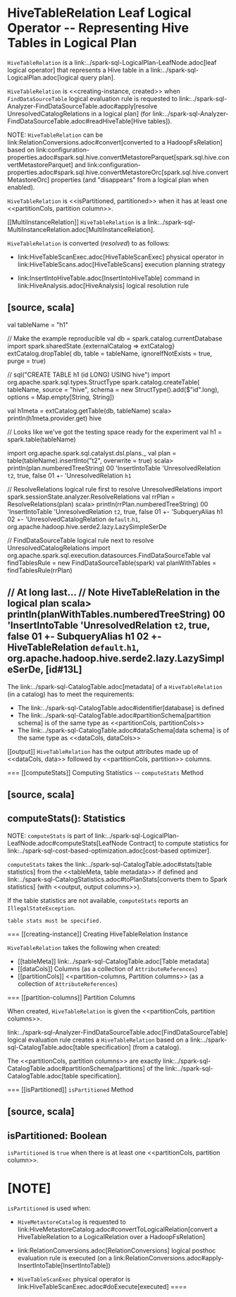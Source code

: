 # HiveTableRelation Leaf Logical Operator -- Representing Hive Tables in Logical Plan

`HiveTableRelation` is a link:../spark-sql-LogicalPlan-LeafNode.adoc[leaf logical operator] that represents a Hive table in a link:../spark-sql-LogicalPlan.adoc[logical query plan].

`HiveTableRelation` is <<creating-instance, created>> when `FindDataSourceTable` logical evaluation rule is requested to link:../spark-sql-Analyzer-FindDataSourceTable.adoc#apply[resolve UnresolvedCatalogRelations in a logical plan] (for link:../spark-sql-Analyzer-FindDataSourceTable.adoc#readHiveTable[Hive tables]).

NOTE: `HiveTableRelation` can be link:RelationConversions.adoc#convert[converted to a HadoopFsRelation] based on link:configuration-properties.adoc#spark.sql.hive.convertMetastoreParquet[spark.sql.hive.convertMetastoreParquet] and link:configuration-properties.adoc#spark.sql.hive.convertMetastoreOrc[spark.sql.hive.convertMetastoreOrc] properties (and "disappears" from a logical plan when enabled).

`HiveTableRelation` is <<isPartitioned, partitioned>> when it has at least one <<partitionCols, partition column>>.

[[MultiInstanceRelation]]
`HiveTableRelation` is a link:../spark-sql-MultiInstanceRelation.adoc[MultiInstanceRelation].

`HiveTableRelation` is converted (_resolved_) to as follows:

* link:HiveTableScanExec.adoc[HiveTableScanExec] physical operator in link:HiveTableScans.adoc[HiveTableScans] execution planning strategy

* link:InsertIntoHiveTable.adoc[InsertIntoHiveTable] command in link:HiveAnalysis.adoc[HiveAnalysis] logical resolution rule

[source, scala]
----
val tableName = "h1"

// Make the example reproducible
val db = spark.catalog.currentDatabase
import spark.sharedState.{externalCatalog => extCatalog}
extCatalog.dropTable(
  db, table = tableName, ignoreIfNotExists = true, purge = true)

// sql("CREATE TABLE h1 (id LONG) USING hive")
import org.apache.spark.sql.types.StructType
spark.catalog.createTable(
  tableName,
  source = "hive",
  schema = new StructType().add($"id".long),
  options = Map.empty[String, String])

val h1meta = extCatalog.getTable(db, tableName)
scala> println(h1meta.provider.get)
hive

// Looks like we've got the testing space ready for the experiment
val h1 = spark.table(tableName)

import org.apache.spark.sql.catalyst.dsl.plans._
val plan = table(tableName).insertInto("t2", overwrite = true)
scala> println(plan.numberedTreeString)
00 'InsertIntoTable 'UnresolvedRelation `t2`, true, false
01 +- 'UnresolvedRelation `h1`

// ResolveRelations logical rule first to resolve UnresolvedRelations
import spark.sessionState.analyzer.ResolveRelations
val rrPlan = ResolveRelations(plan)
scala> println(rrPlan.numberedTreeString)
00 'InsertIntoTable 'UnresolvedRelation `t2`, true, false
01 +- 'SubqueryAlias h1
02    +- 'UnresolvedCatalogRelation `default`.`h1`, org.apache.hadoop.hive.serde2.lazy.LazySimpleSerDe

// FindDataSourceTable logical rule next to resolve UnresolvedCatalogRelations
import org.apache.spark.sql.execution.datasources.FindDataSourceTable
val findTablesRule = new FindDataSourceTable(spark)
val planWithTables = findTablesRule(rrPlan)

// At long last...
// Note HiveTableRelation in the logical plan
scala> println(planWithTables.numberedTreeString)
00 'InsertIntoTable 'UnresolvedRelation `t2`, true, false
01 +- SubqueryAlias h1
02    +- HiveTableRelation `default`.`h1`, org.apache.hadoop.hive.serde2.lazy.LazySimpleSerDe, [id#13L]
----

The link:../spark-sql-CatalogTable.adoc[metadata] of a `HiveTableRelation` (in a catalog) has to meet the requirements:

* The link:../spark-sql-CatalogTable.adoc#identifier[database] is defined
* The link:../spark-sql-CatalogTable.adoc#partitionSchema[partition schema] is of the same type as <<partitionCols, partitionCols>>
* The link:../spark-sql-CatalogTable.adoc#dataSchema[data schema] is of the same type as <<dataCols, dataCols>>

[[output]]
`HiveTableRelation` has the output attributes made up of <<dataCols, data>> followed by <<partitionCols, partition>> columns.

=== [[computeStats]] Computing Statistics -- `computeStats` Method

[source, scala]
----
computeStats(): Statistics
----

NOTE: `computeStats` is part of link:../spark-sql-LogicalPlan-LeafNode.adoc#computeStats[LeafNode Contract] to compute statistics for link:../spark-sql-cost-based-optimization.adoc[cost-based optimizer].

`computeStats` takes the link:../spark-sql-CatalogTable.adoc#stats[table statistics] from the <<tableMeta, table metadata>> if defined and link:../spark-sql-CatalogStatistics.adoc#toPlanStats[converts them to Spark statistics] (with <<output, output columns>>).

If the table statistics are not available, `computeStats` reports an `IllegalStateException`.

```
table stats must be specified.
```

=== [[creating-instance]] Creating HiveTableRelation Instance

`HiveTableRelation` takes the following when created:

* [[tableMeta]] link:../spark-sql-CatalogTable.adoc[Table metadata]
* [[dataCols]] Columns (as a collection of `AttributeReferences`)
* [[partitionCols]] <<partition-columns, Partition columns>> (as a collection of `AttributeReferences`)

=== [[partition-columns]] Partition Columns

When created, `HiveTableRelation` is given the <<partitionCols, partition columns>>.

link:../spark-sql-Analyzer-FindDataSourceTable.adoc[FindDataSourceTable] logical evaluation rule creates a `HiveTableRelation` based on a link:../spark-sql-CatalogTable.adoc[table specification] (from a catalog).

The <<partitionCols, partition columns>> are exactly link:../spark-sql-CatalogTable.adoc#partitionSchema[partitions] of the link:../spark-sql-CatalogTable.adoc[table specification].

=== [[isPartitioned]] `isPartitioned` Method

[source, scala]
----
isPartitioned: Boolean
----

`isPartitioned` is `true` when there is at least one <<partitionCols, partition column>>.

[NOTE]
====
`isPartitioned` is used when:

* `HiveMetastoreCatalog` is requested to link:HiveMetastoreCatalog.adoc#convertToLogicalRelation[convert a HiveTableRelation to a LogicalRelation over a HadoopFsRelation]

* link:RelationConversions.adoc[RelationConversions] logical posthoc evaluation rule is executed (on a link:RelationConversions.adoc#apply-InsertIntoTable[InsertIntoTable])

* `HiveTableScanExec` physical operator is link:HiveTableScanExec.adoc#doExecute[executed]
====
